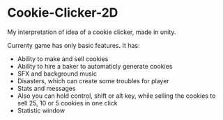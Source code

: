 # Cookie-Clicker-2D
My interpretation of idea of a cookie clicker, made in unity.

Currenty game has only basic features. It has:
- Ability to make and sell cookies
- Ability to hire a baker to automaticly generate cookies
- SFX and background music
- Disasters, which can create some troubles for player
- Stats and messages
- Also you can hold control, shift or alt key, while selling the cookies to sell 25, 10 or 5 cookies in one click
- Statistic window
